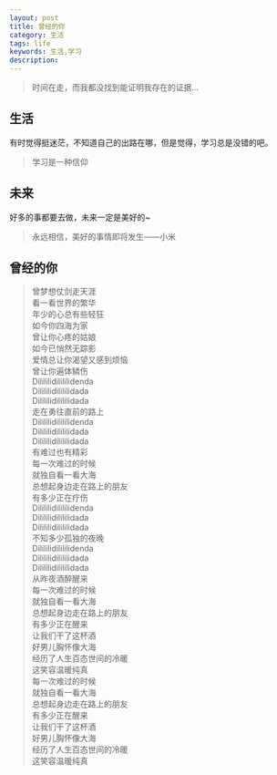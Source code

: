 ```yaml
---
layout: post
title: 曾经的你
category: 生活
tags: life
keywords: 生活,学习
description: 
---
```


> 时间在走，而我都没找到能证明我存在的证据...

## 生活

有时觉得挺迷茫，不知道自己的出路在哪，但是觉得，学习总是没错的吧。  


> 学习是一种信仰  

## 未来
好多的事都要去做，未来一定是美好的~  

> 永远相信，美好的事情即将发生——小米  




## 曾经的你
> 曾梦想仗剑走天涯  
> 看一看世界的繁华  
> 年少的心总有些轻狂  
> 如今你四海为家  
> 曾让你心疼的姑娘  
> 如今已悄然无踪影  
> 爱情总让你渴望又感到烦恼  
> 曾让你遍体鳞伤  
> Dilililidilililidenda  
> Dilililidilililidada  
> Dilililidilililidada  
> 走在勇往直前的路上  
> Dilililidilililidenda  
> Dilililidilililidada  
> Dilililidilililidada  
> 有难过也有精彩  
> 每一次难过的时候  
> 就独自看一看大海  
> 总想起身边走在路上的朋友  
> 有多少正在疗伤  
> Dilililidilililidenda  
> Dilililidilililidada  
> Dilililidilililidada  
> 不知多少孤独的夜晚  
> Dilililidilililidenda  
> Dilililidilililidada  
> Dilililidilililidada  
> 从昨夜酒醉醒来  
> 每一次难过的时候  
> 就独自看一看大海  
> 总想起身边走在路上的朋友  
> 有多少正在醒来  
> 让我们干了这杯酒  
> 好男儿胸怀像大海  
> 经历了人生百态世间的冷暖  
> 这笑容温暖纯真  
> 每一次难过的时候  
> 就独自看一看大海  
> 总想起身边走在路上的朋友  
> 有多少正在醒来  
> 让我们干了这杯酒  
> 好男儿胸怀像大海  
> 经历了人生百态世间的冷暖  
> 这笑容温暖纯真  
